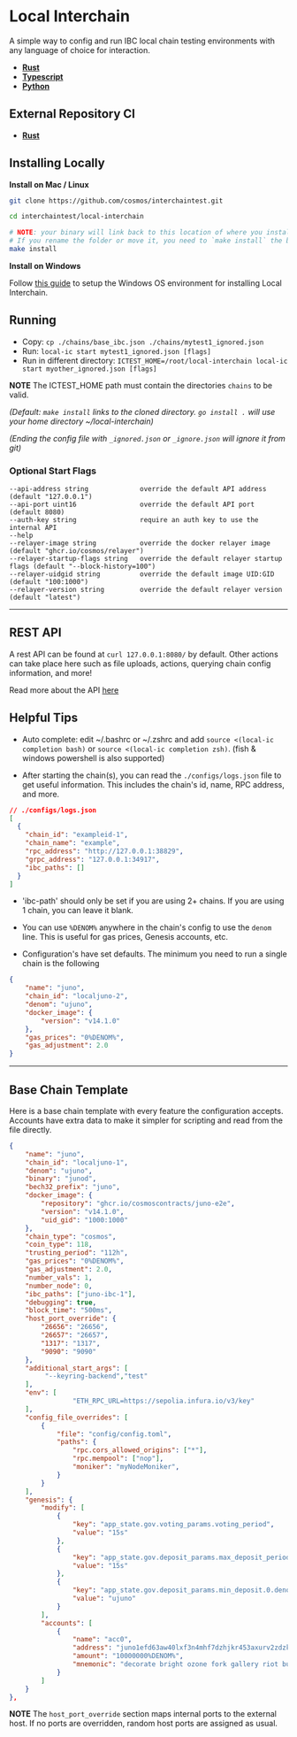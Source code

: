 # Local Interchain

A simple way to config and run IBC local chain testing environments with any language of choice for interaction.

- [**Rust**](./rust/README.md)
- [**Typescript**](./ts/README.md)
- [**Python**](./python/README.md)

## External Repository CI

- [**Rust**](./rust/README.md)

## Installing Locally

**Install on Mac / Linux**

```bash
git clone https://github.com/cosmos/interchaintest.git

cd interchaintest/local-interchain

# NOTE: your binary will link back to this location of where you install.
# If you rename the folder or move it, you need to `make install` the binary again.
make install
```

**Install on Windows**

Follow [this guide](./docs/WINDOWS.md) to setup the Windows OS environment for installing Local Interchain.

## Running

- Copy: `cp ./chains/base_ibc.json ./chains/mytest1_ignored.json`
- Run: `local-ic start mytest1_ignored.json [flags]`
- Run in different directory: `ICTEST_HOME=/root/local-interchain local-ic start myother_ignored.json [flags]`

**NOTE** The ICTEST_HOME path must contain the directories `chains` to be valid.

*(Default: `make install` links to the cloned directory. `go install .` will use your home directory ~/local-interchain)*

*(Ending the config file with `_ignored.json` or `_ignore.json` will ignore it from git)*

### Optional Start Flags

    --api-address string             override the default API address (default "127.0.0.1")
    --api-port uint16                override the default API port (default 8080)
    --auth-key string                require an auth key to use the internal API
    --help
    --relayer-image string           override the docker relayer image (default "ghcr.io/cosmos/relayer")
    --relayer-startup-flags string   override the default relayer startup flags (default "--block-history=100")
    --relayer-uidgid string          override the default image UID:GID (default "100:1000")
    --relayer-version string         override the default relayer version (default "latest")

---

## REST API

A rest API can be found at `curl 127.0.0.1:8080/` by default. Other actions can take place here such as file uploads, actions, querying chain config information, and more!

Read more about the API [here](./docs/REST_API.md)

## Helpful Tips

- Auto complete: edit ~/.bashrc or ~/.zshrc and add `source <(local-ic completion bash)` or `source <(local-ic completion zsh)`.
    (fish & windows powershell is also supported)

- After starting the chain(s), you can read the `./configs/logs.json` file to get useful information. This includes the chain's id, name, RPC address, and more.

```json
// ./configs/logs.json
[
  {
    "chain_id": "exampleid-1",
    "chain_name": "example",
    "rpc_address": "http://127.0.0.1:38829",
    "grpc_address": "127.0.0.1:34917",
    "ibc_paths": []
  }
]
```

- 'ibc-path' should only be set if you are using 2+ chains. If you are using 1 chain, you can leave it blank.

- You can use `%DENOM%` anywhere in the chain's config to use the `denom` line. This is useful for gas prices, Genesis accounts, etc.

- Configuration's have set defaults. The minimum you need to run a single chain is the following

```json
{
    "name": "juno",
    "chain_id": "localjuno-2",
    "denom": "ujuno",
    "docker_image": {
        "version": "v14.1.0"
    },
    "gas_prices": "0%DENOM%",
    "gas_adjustment": 2.0
}
```

---

## Base Chain Template

Here is a base chain template with every feature the configuration accepts. Accounts have extra data to make it simpler for scripting and read from the file directly.

```json
{
    "name": "juno",
    "chain_id": "localjuno-1",
    "denom": "ujuno",
    "binary": "junod",
    "bech32_prefix": "juno",
    "docker_image": {
        "repository": "ghcr.io/cosmoscontracts/juno-e2e",
        "version": "v14.1.0",
        "uid_gid": "1000:1000"
    },
    "chain_type": "cosmos",
    "coin_type": 118,
    "trusting_period": "112h",
    "gas_prices": "0%DENOM%",
    "gas_adjustment": 2.0,
    "number_vals": 1,
    "number_node": 0,
    "ibc_paths": ["juno-ibc-1"],
    "debugging": true,
    "block_time": "500ms",
    "host_port_override": {
        "26656": "26656",
        "26657": "26657",
        "1317": "1317",
        "9090": "9090"
    },
    "additional_start_args": [
         "--keyring-backend","test"
    ],
    "env": [
                "ETH_RPC_URL=https://sepolia.infura.io/v3/key"
    ],
    "config_file_overrides": [
        {
            "file": "config/config.toml",
            "paths": {
                "rpc.cors_allowed_origins": ["*"],
                "rpc.mempool": ["nop"],
                "moniker": "myNodeMoniker",
            }
        }
    ],
    "genesis": {
        "modify": [
            {
                "key": "app_state.gov.voting_params.voting_period",
                "value": "15s"
            },
            {
                "key": "app_state.gov.deposit_params.max_deposit_period",
                "value": "15s"
            },
            {
                "key": "app_state.gov.deposit_params.min_deposit.0.denom",
                "value": "ujuno"
            }
        ],
        "accounts": [
            {
                "name": "acc0",
                "address": "juno1efd63aw40lxf3n4mhf7dzhjkr453axurv2zdzk",
                "amount": "10000000%DENOM%",
                "mnemonic": "decorate bright ozone fork gallery riot bus exhaust worth way bone indoor calm squirrel merry zero scheme cotton until shop any excess stage laundry"
            }
        ]
    }
},
```

**NOTE** The `host_port_override` section maps internal ports to the external host. If no ports are overridden, random host ports are assigned as usual.

